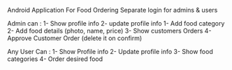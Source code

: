 Android Application For Food Ordering Separate login for admins & users

Admin can : 1- Show profile info 2- update profile info 1- Add food category 2- Add food details (photo, name, price) 3- Show customers Orders 4- Approve Customer Order (delete it on confirm)

Any User Can : 1- Show Profile info 2- Update profile info 3- Show food categories 4- Order desired food
